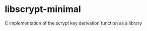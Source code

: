 libscrypt-minimal
=================

C implementation of the scrypt key derivation function as a library
